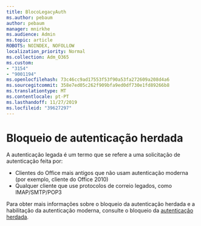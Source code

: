 ```yaml
---
title: BlocoLegacyAuth
ms.author: pebaum
author: pebaum
manager: mnirkhe
ms.audience: Admin
ms.topic: article
ROBOTS: NOINDEX, NOFOLLOW
localization_priority: Normal
ms.collection: Adm_O365
ms.custom:
- "3154"
- "9001194"
ms.openlocfilehash: 73c46cc9ad17553f53f90a53fa272609a208d4a6
ms.sourcegitcommit: 358e7ed05c262f909bfa9ed0df730e1fd89266b8
ms.translationtype: MT
ms.contentlocale: pt-PT
ms.lasthandoff: 11/27/2019
ms.locfileid: "39627297"
---
```

# <a name="blocking-legacy-authentication"></a>Bloqueio de autenticação herdada

A autenticação legada é um termo que se refere a uma solicitação de autenticação feita por:

- Clientes do Office mais antigos que não usam autenticação moderna (por exemplo, cliente do Office 2010)
- Qualquer cliente que use protocolos de correio legados, como IMAP/SMTP/POP3  

Para obter mais informações sobre o bloqueio da autenticação herdada e a habilitação da autenticação moderna, consulte o bloqueio da [autenticação herdada](https://docs.microsoft.com/azure/active-directory/conditional-access/concept-conditional-access-block-legacy-authentication).